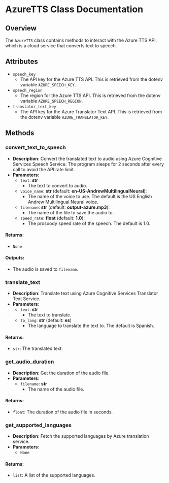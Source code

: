 # AzureTTS Class Documentation

## Overview
The `AzureTTS` class contains methods to interact with the Azure TTS API, which is a cloud service that converts text to speech.

## Attributes
- `speech_key`
    - The API key for the Azure TTS API. This is retrieved from the dotenv variable `AZURE_SPEECH_KEY`.
- `speech_region`
    - The region for the Azure TTS API. This is retrieved from the dotenv variable `AZURE_SPEECH_REGION`.
- `translator_text_key`
    - The API key for the Azure Translator Text API. This is retrieved from the dotenv variable `AZURE_TRANSLATOR_KEY`.

## Methods
### convert_text_to_speech
- **Description**: Convert the translated text to audio using Azure Cognitive Services Speech Service. The program sleeps for 2 seconds after every call to avoid the API rate limit.
- **Parameters**:
    - `text`: **str**
        - The text to convert to audio.
    - `voice_name`: **str** (default: **en-US-AndrewMultilingualNeural**):
        - The name of the voice to use. The default is the US English Andrew Multilingual Neural voice.
    - `filename`: **str** (default: **output-azure.mp3**):
        - The name of the file to save the audio to.
    - `speed_rate`: **float** (default: **1.0**):
        - The prosoody speed rate of the speech. The default is 1.0.
#### **Returns**:
- ```None```
#### Outputs:
- The audio is saved to `filename`.

### translate_text
- **Description**: Translate text using Azure Cognitive Services Translator Text Service.
- **Parameters**:
    - `text`: **str**
        - The text to translate.
    - `to_lang`: **str** (default: **es**)
        - The language to translate the text to. The default is Spanish.
#### **Returns**:
- ```str```: The translated text.

### get_audio_duration
- **Description**: Get the duration of the audio file.
- **Parameters**:
    - `filename`: **str**
        - The name of the audio file.
#### **Returns**:
- ```float```: The duration of the audio file in seconds.

### get_supported_languages
- **Description**: Fetch the supported languages by Azure translation service.
- **Parameters**:
    - ```None```
#### **Returns**:
- ```list```: A list of the supported languages.